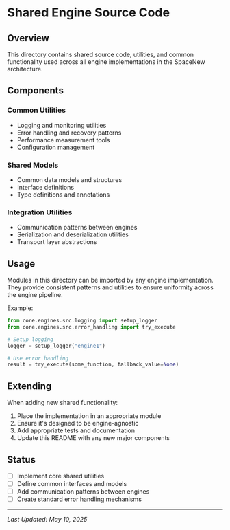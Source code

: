 # Shared Engine Source Code

## Overview

This directory contains shared source code, utilities, and common functionality used across all engine implementations in the SpaceNew architecture.

## Components

### Common Utilities

- Logging and monitoring utilities
- Error handling and recovery patterns
- Performance measurement tools
- Configuration management

### Shared Models

- Common data models and structures
- Interface definitions
- Type definitions and annotations

### Integration Utilities

- Communication patterns between engines
- Serialization and deserialization utilities
- Transport layer abstractions

## Usage

Modules in this directory can be imported by any engine implementation. They provide consistent patterns and utilities to ensure uniformity across the engine pipeline.

Example:

```python
from core.engines.src.logging import setup_logger
from core.engines.src.error_handling import try_execute

# Setup logging
logger = setup_logger("engine1")

# Use error handling
result = try_execute(some_function, fallback_value=None)
```

## Extending

When adding new shared functionality:

1. Place the implementation in an appropriate module
2. Ensure it's designed to be engine-agnostic
3. Add appropriate tests and documentation
4. Update this README with any new major components

## Status

- [ ] Implement core shared utilities
- [ ] Define common interfaces and models
- [ ] Add communication patterns between engines
- [ ] Create standard error handling mechanisms

---

*Last Updated: May 10, 2025*
